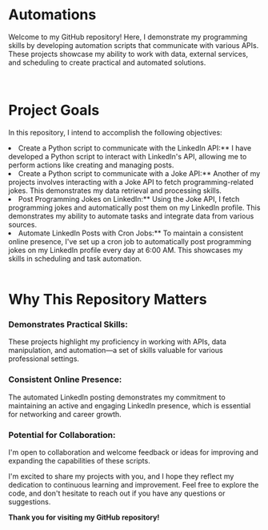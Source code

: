 <h1>Automations</h1>
<p>
Welcome to my GitHub repository! Here, I demonstrate my programming skills by developing automation scripts that communicate with various APIs. These projects showcase my ability to work with data, external services, and scheduling to create practical and automated solutions.
</p>
<br>
<h1>Project Goals</h1>
<p>
In this repository, I intend to accomplish the following objectives:
</p>
<li>Create a Python script to communicate with the LinkedIn API:** I have developed a Python script to interact with LinkedIn's API, allowing me to perform actions like creating and managing posts.</li>

<li>Create a Python script to communicate with a Joke API:** Another of my projects involves interacting with a Joke API to fetch programming-related jokes. This demonstrates my data retrieval and processing skills.</li>

<li>Post Programming Jokes on LinkedIn:** Using the Joke API, I fetch programming jokes and automatically post them on my LinkedIn profile. This demonstrates my ability to automate tasks and integrate data from various sources.
</li>
<li>Automate LinkedIn Posts with Cron Jobs:** To maintain a consistent online presence, I've set up a cron job to automatically post programming jokes on my LinkedIn profile every day at 6:00 AM. This showcases my skills in scheduling and task automation.
</li>
<br>
<h1>Why This Repository Matters</h1>
<h3>Demonstrates Practical Skills:</h3> 
These projects highlight my proficiency in working with APIs, data manipulation, and automation—a set of skills valuable for various professional settings.

<h3>Consistent Online Presence:</h3> 
The automated LinkedIn posting demonstrates my commitment to maintaining an active and engaging LinkedIn presence, which is essential for networking and career growth.
<h3>Potential for Collaboration:</h3> 
I'm open to collaboration and welcome feedback or ideas for improving and expanding the capabilities of these scripts.
<p>
I'm excited to share my projects with you, and I hope they reflect my dedication to continuous learning and improvement. Feel free to explore the code, and don't hesitate to reach out if you have any questions or suggestions.
</p>

<b>Thank you for visiting my GitHub repository!</b>


